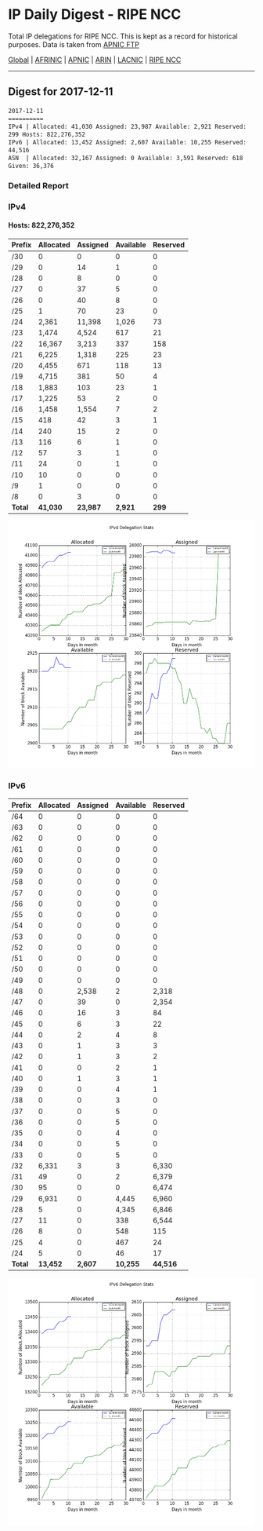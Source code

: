 # IP Daily Digest - RIPE NCC

Total IP delegations for RIPE NCC. This is kept as a record for historical purposes. Data is taken from [APNIC FTP](https://ftp.apnic.net/)

[Global](https://github.com/csmets/IP-Daily-Digest) | [AFRINIC](https://github.com/csmets/IP-Daily-Digest/tree/master/archives/AFRINIC) | [APNIC](https://github.com/csmets/IP-Daily-Digest/tree/master/archives/APNIC) | [ARIN](https://github.com/csmets/IP-Daily-Digest/tree/master/archives/ARIN) | [LACNIC](https://github.com/csmets/IP-Daily-Digest/tree/master/archives/LACNIC) | [RIPE NCC](https://github.com/csmets/IP-Daily-Digest/tree/master/archives/RIPE_NCC)

---

## Digest for 2017-12-11
```
2017-12-11
==========
IPv4 | Allocated: 41,030 Assigned: 23,987 Available: 2,921 Reserved: 299 Hosts: 822,276,352
IPv6 | Allocated: 13,452 Assigned: 2,607 Available: 10,255 Reserved: 44,516
ASN  | Allocated: 32,167 Assigned: 0 Available: 3,591 Reserved: 618 Given: 36,376
```

### Detailed Report

### IPv4

#### Hosts: **822,276,352**

| Prefix | Allocated | Assigned | Available | Reserved |
| ----- | ----- | ----- | ----- | ----- |
| /30 | 0 | 0 | 0 | 0 |
| /29 | 0 | 14 | 1 | 0 |
| /28 | 0 | 8 | 0 | 0 |
| /27 | 0 | 37 | 5 | 0 |
| /26 | 0 | 40 | 8 | 0 |
| /25 | 1 | 70 | 23 | 0 |
| /24 | 2,361 | 11,398 | 1,026 | 73 |
| /23 | 1,474 | 4,524 | 617 | 21 |
| /22 | 16,367 | 3,213 | 337 | 158 |
| /21 | 6,225 | 1,318 | 225 | 23 |
| /20 | 4,455 | 671 | 118 | 13 |
| /19 | 4,715 | 381 | 50 | 4 |
| /18 | 1,883 | 103 | 23 | 1 |
| /17 | 1,225 | 53 | 2 | 0 |
| /16 | 1,458 | 1,554 | 7 | 2 |
| /15 | 418 | 42 | 3 | 1 |
| /14 | 240 | 15 | 2 | 0 |
| /13 | 116 | 6 | 1 | 0 |
| /12 | 57 | 3 | 1 | 0 |
| /11 | 24 | 0 | 1 | 0 |
| /10 | 10 | 0 | 0 | 0 |
| /9 | 1 | 0 | 0 | 0 |
| /8 | 0 | 3 | 0 | 0 |
| **Total** | **41,030** | **23,987** | **2,921** | **299** |

![ipv4-stats](ipv4-figure.png)

### IPv6

| Prefix | Allocated | Assigned | Available | Reserved |
| ----- | ----- | ----- | ----- | ----- |
| /64 | 0 | 0 | 0 | 0 |
| /63 | 0 | 0 | 0 | 0 |
| /62 | 0 | 0 | 0 | 0 |
| /61 | 0 | 0 | 0 | 0 |
| /60 | 0 | 0 | 0 | 0 |
| /59 | 0 | 0 | 0 | 0 |
| /58 | 0 | 0 | 0 | 0 |
| /57 | 0 | 0 | 0 | 0 |
| /56 | 0 | 0 | 0 | 0 |
| /55 | 0 | 0 | 0 | 0 |
| /54 | 0 | 0 | 0 | 0 |
| /53 | 0 | 0 | 0 | 0 |
| /52 | 0 | 0 | 0 | 0 |
| /51 | 0 | 0 | 0 | 0 |
| /50 | 0 | 0 | 0 | 0 |
| /49 | 0 | 0 | 0 | 0 |
| /48 | 0 | 2,538 | 2 | 2,318 |
| /47 | 0 | 39 | 0 | 2,354 |
| /46 | 0 | 16 | 3 | 84 |
| /45 | 0 | 6 | 3 | 22 |
| /44 | 0 | 2 | 4 | 8 |
| /43 | 0 | 1 | 3 | 3 |
| /42 | 0 | 1 | 3 | 2 |
| /41 | 0 | 0 | 2 | 1 |
| /40 | 0 | 1 | 3 | 1 |
| /39 | 0 | 0 | 4 | 1 |
| /38 | 0 | 0 | 3 | 0 |
| /37 | 0 | 0 | 5 | 0 |
| /36 | 0 | 0 | 5 | 0 |
| /35 | 0 | 0 | 4 | 0 |
| /34 | 0 | 0 | 5 | 0 |
| /33 | 0 | 0 | 5 | 0 |
| /32 | 6,331 | 3 | 3 | 6,330 |
| /31 | 49 | 0 | 2 | 6,379 |
| /30 | 95 | 0 | 0 | 6,474 |
| /29 | 6,931 | 0 | 4,445 | 6,960 |
| /28 | 5 | 0 | 4,345 | 6,846 |
| /27 | 11 | 0 | 338 | 6,544 |
| /26 | 8 | 0 | 548 | 115 |
| /25 | 4 | 0 | 467 | 24 |
| /24 | 5 | 0 | 46 | 17 |
| **Total** | **13,452** | **2,607** | **10,255** | **44,516** |

![ipv6-stats](ipv6-figure.png)